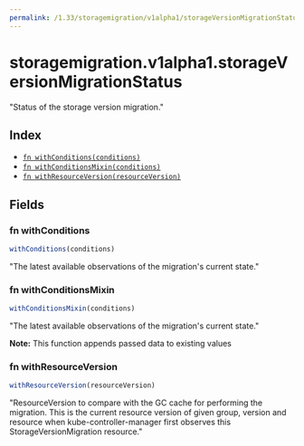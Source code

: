 ```yaml
---
permalink: /1.33/storagemigration/v1alpha1/storageVersionMigrationStatus/
---
```


# storagemigration.v1alpha1.storageVersionMigrationStatus

"Status of the storage version migration."

## Index

* [`fn withConditions(conditions)`](#fn-withconditions)
* [`fn withConditionsMixin(conditions)`](#fn-withconditionsmixin)
* [`fn withResourceVersion(resourceVersion)`](#fn-withresourceversion)

## Fields

### fn withConditions

```ts
withConditions(conditions)
```

"The latest available observations of the migration's current state."

### fn withConditionsMixin

```ts
withConditionsMixin(conditions)
```

"The latest available observations of the migration's current state."

**Note:** This function appends passed data to existing values

### fn withResourceVersion

```ts
withResourceVersion(resourceVersion)
```

"ResourceVersion to compare with the GC cache for performing the migration. This is the current resource version of given group, version and resource when kube-controller-manager first observes this StorageVersionMigration resource."